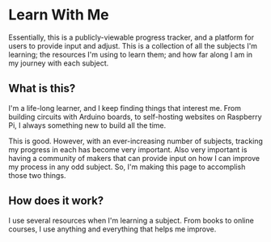 # Learn With Me

Essentially, this is a publicly-viewable progress tracker, and a platform for users to provide input and adjust. This is a collection of all the subjects I'm learning; the resources I'm using to learn them; and how far along I am in my journey with each subject.

## What is this?

I'm a life-long learner, and I keep finding things that interest me. From building circuits with Arduino boards, to self-hosting websites on Raspberry Pi, I always something new to build all the time.

This is good. However, with an ever-increasing number of subjects, tracking my progress in each has become very important. Also very important is having a community of makers that can provide input on how I can improve my process in any odd subject. So, I'm making this page to accomplish those two things.

## How does it work?

I use several resources when I'm learning a subject. From books to online courses, I use anything and everything that helps me improve. 